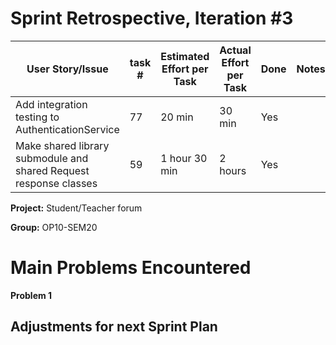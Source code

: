 # Sprint Retrospective, Iteration #3

| User Story/Issue                 | task # | Estimated Effort per Task | Actual Effort per Task | Done | Notes                                                        |
| -------------------------------- | ------ | ------------------------- | ---------------------- | ---- | ------------------------------------------------------------ |
| Add integration testing to AuthenticationService | 77    | 20 min                    | 30 min                 | Yes  |                                                           |
| Make shared library submodule and shared Request response classes | 59    | 1 hour 30 min                   | 2 hours              | Yes  |                                                           |

**Project:** Student/Teacher forum

**Group:** OP10-SEM20



# Main Problems Encountered

**Problem 1**


## Adjustments for next Sprint Plan
